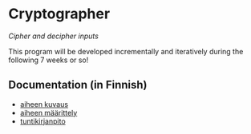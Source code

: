 ﻿# Cryptographer
*Cipher and decipher inputs*

This program will be developed incrementally and iteratively during the following 7 weeks or so!


## Documentation (in Finnish)
* [aiheen kuvaus](documentation/aiheenKuvausJaRakenne.md)
* [aiheen määrittely](documentation/aihemaarittely.md)
* [tuntikirjanpito](documentation/tuntikirjanpito.md)
